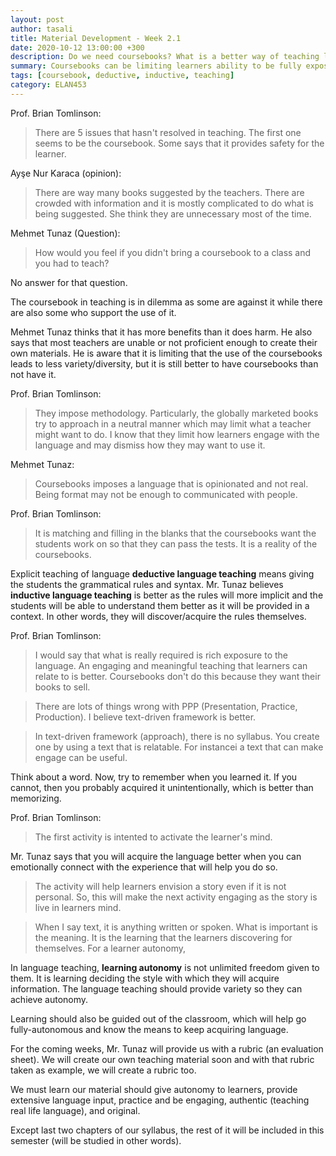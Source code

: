 ```yaml
---
layout: post
author: tasali
title: Material Development - Week 2.1 
date: 2020-10-12 13:00:00 +300
description: Do we need coursebooks? What is a better way of teaching language and engaging with learners? 
summary: Coursebooks can be limiting learners ability to be fully exposed the language as they try to be inclusive of different cultures (or types of people) at the cost losing specificity to a group of people, causing them learn unauthentic (not used in real life). 
tags: [coursebook, deductive, inductive, teaching]
category: ELAN453
---
```


Prof. Brian Tomlinson:

> There are 5 issues that hasn't resolved in teaching. The first one seems to be the coursebook. Some says that it provides safety for the learner.

Ayşe Nur Karaca (opinion):

> There are way many books suggested by the teachers. There are crowded with information and it is mostly complicated to do what is being suggested. She think they are unnecessary most of the time.

Mehmet Tunaz (Question):

> How would you feel if you didn't bring a coursebook to a class and you had to teach?

No answer for that question.

The coursebook in teaching is in dilemma as some are against it while there are also some who support the use of it. 

Mehmet Tunaz thinks that it has more benefits than it does harm. He also says that most teachers are unable or not proficient enough to create their own materials. He is aware that it is limiting that the use of the coursebooks leads to less variety/diversity, but it is still better to have coursebooks than not have it.

Prof. Brian Tomlinson:

> They impose methodology. Particularly, the globally marketed books try to approach in a neutral manner which may limit what a teacher might want to do. I know that they limit how learners engage with the language and may dismiss how they may want to use it. 

Mehmet Tunaz:

> Coursebooks imposes a language that is opinionated and not real. Being format may not be enough to communicated with people.

Prof. Brian Tomlinson:

> It is matching and filling in the blanks that the coursebooks want the students work on so that they can pass the tests. It is a reality of the coursebooks.

Explicit teaching of language **deductive language teaching** means giving the students the grammatical rules and syntax. Mr. Tunaz believes **inductive language teaching** is better as the rules will more implicit and the students will be able to understand them better as it will be provided in a context. In other words, they will discover/acquire the rules themselves.

Prof. Brian Tomlinson:

> I would say that what is really required is rich exposure to the language. An engaging and meaningful teaching that learners can relate to is better. Coursebooks don't do this because they want their books to sell.

> There are lots of things wrong with PPP (Presentation, Practice, Production). I believe text-driven framework is better.

> In text-driven framework (approach), there is no syllabus. You create one by using a text that is relatable. For instancei a text that can make engage can be useful.

Think about a word. Now, try to remember when you learned it. If you cannot, then you probably acquired it unintentionally, which is better than memorizing.

Prof. Brian Tomlinson:

> The first activity is intented to activate the learner's mind. 

Mr. Tunaz says that you will acquire the language better when you can emotionally connect with the experience that will help you do so.

> The activity will help learners envision a story even if it is not personal. So, this will make the next activity engaging as the story is live in learners mind. 

> When I say text, it is anything written or spoken. What is important is the meaning. It is the learning that the learners discovering for themselves. For a learner autonomy,

In language teaching, **learning autonomy** is not unlimited freedom given to them. It is learning deciding the style with which they will acquire information. The language teaching should provide variety so they can achieve autonomy.

Learning should also be guided out of the classroom, which will help go fully-autonomous and know the means to keep acquiring language.

For the coming weeks, Mr. Tunaz will provide us with a rubric (an evaluation sheet). We will create our own teaching material soon and with that rubric taken as example, we will create a rubric too. 

We must learn our material should give autonomy to learners, provide extensive language input, practice and be engaging, authentic (teaching real life language), and original.

Except last two chapters of our syllabus, the rest of it will be included in this semester (will be studied in other words).
